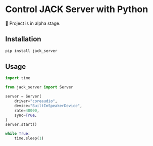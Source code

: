 # Control JACK Server with Python

📝 Project is in alpha stage.

## Installation

```bash
pip install jack_server
```

## Usage

```python
import time

from jack_server import Server

server = Server(
    driver="coreaudio",
    device="BuiltInSpeakerDevice",
    rate=48000,
    sync=True,
)
server.start()

while True:
    time.sleep(1)
```
